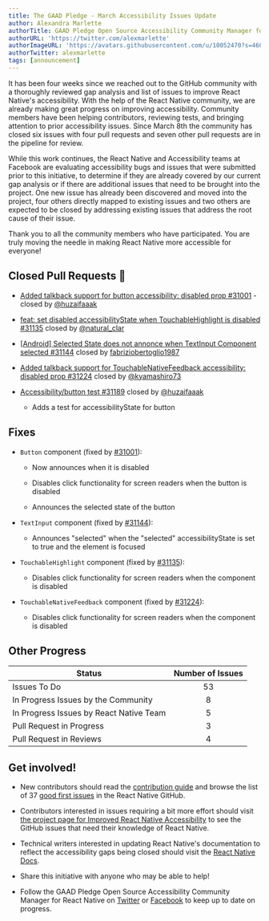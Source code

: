 ```yaml
---
title: The GAAD Pledge - March Accessibility Issues Update
author: Alexandra Marlette
authorTitle: GAAD Pledge Open Source Accessibility Community Manager for React Native
authorURL: 'https://twitter.com/alexmarlette'
authorImageURL: 'https://avatars.githubusercontent.com/u/10052470?s=460&u=7f2304cb929d1de703856717af86324c66728f3a&v=4'
authorTwitter: alexmarlette
tags: [announcement]
---
```


It has been four weeks since we reached out to the GitHub community with a thoroughly reviewed gap analysis and list of issues to improve React Native's accessibility. With the help of the React Native community, we are already making great progress on improving accessibility. Community members have been helping contributors, reviewing tests, and bringing attention to prior accessibility issues. Since March 8th the community has closed six issues with four pull requests and seven other pull requests are in the pipeline for review.

While this work continues, the React Native and Accessibility teams at Facebook are evaluating accessibility bugs and issues that were submitted prior to this initiative, to determine if they are already covered by our current gap analysis or if there are additional issues that need to be brought into the project. One new issue has already been discovered and moved into the project, four others directly mapped to existing issues and two others are expected to be closed by addressing existing issues that address the root cause of their issue.

Thank you to all the community members who have participated. You are truly moving the needle in making React Native more accessible for everyone!

<!--truncate-->

## Closed Pull Requests 🎉

- [Added talkback support for button accessibility: disabled prop #31001](https://github.com/facebook/react-native/pull/31001) - closed by [@huzaifaaak ](https://twitter.com/huzaifaaak)

- [feat: set disabled accessibilityState when TouchableHighlight is disabled #31135](https://github.com/facebook/react-native/pull/31135) closed by [@natural_clar](https://twitter.com/natural_clar)

- [[Android] Selected State does not annonce when TextInput Component selected #31144](https://github.com/facebook/react-native/pull/31144) closed by [fabriziobertoglio1987](http://fabriziobertoglio1987)

- [Added talkback support for TouchableNativeFeedback accessibility: disabled prop #31224](https://github.com/facebook/react-native/pull/31224) closed by [@kyamashiro73](https://twitter.com/kyamashiro73)

- [Accessibility/button test #31189](https://github.com/facebook/react-native/pull/31189) closed by [@huzaifaaak ](https://twitter.com/huzaifaaak)

  - Adds a test for accessibilityState for button

## Fixes

- `Button` component (fixed by [#31001](https://github.com/facebook/react-native/pull/31001)):

  - Now announces when it is disabled

  - Disables click functionality for screen readers when the button is disabled

  - Announces the selected state of the button

- `TextInput` component (fixed by [#31144](https://github.com/facebook/react-native/pull/31144)):

  - Announces "selected" when the "selected" accessibilityState is set to true and the element is focused

- `TouchableHighlight` component (fixed by [#31135](https://github.com/facebook/react-native/pull/31135)):

  - Disables click functionality for screen readers when the component is disabled

- `TouchableNativeFeedback` component (fixed by [#31224](https://github.com/facebook/react-native/pull/31224)):

  - Disables click functionality for screen readers when the component is disabled

## Other Progress

| Status                                  | Number of Issues |
| --------------------------------------- | :--------------: |
| Issues To Do                            |        53        |
| In Progress Issues by the Community     |        8         |
| In Progress Issues by React Native Team |        5         |
| Pull Request in Progress                |        3         |
| Pull Request in Reviews                 |        4         |

## Get involved!

- New contributors should read the [contribution guide](https://github.com/facebook/react-native/blob/master/CONTRIBUTING.md) and browse the list of 37 [good first issues](https://github.com/facebook/react-native/issues?q=is%3Aopen+is%3Aissue+label%3A%22Good+first+issue%22+label%3AAccessibility) in the React Native GitHub.

- Contributors interested in issues requiring a bit more effort should visit [the project page for Improved React Native Accessibility](https://github.com/facebook/react-native/projects/15) to see the GitHub issues that need their knowledge of React Native.

- Technical writers interested in updating React Native's documentation to reflect the accessibility gaps being closed should visit the [React Native Docs](https://github.com/facebook/react-native-website#-overview).

- Share this initiative with anyone who may be able to help!

- Follow the GAAD Pledge Open Source Accessibility Community Manager for React Native on [Twitter](https://twitter.com/alexmarlette) or [Facebook](https://www.facebook.com/React-Native-Open-Source-Accessibility-Community-Manager-102732258549941) to keep up to date on progress.
